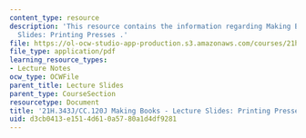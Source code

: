 ```yaml
---
content_type: resource
description: 'This resource contains the information regarding Making Books - Lecture
  Slides: Printing Presses .'
file: https://ol-ocw-studio-app-production.s3.amazonaws.com/courses/21h-343j-making-books-the-renaissance-and-today-spring-2016/d3cb0413e1514d610a5780a1d4df9281_MIT21H_343JS16_Print.pdf
file_type: application/pdf
learning_resource_types:
- Lecture Notes
ocw_type: OCWFile
parent_title: Lecture Slides
parent_type: CourseSection
resourcetype: Document
title: '21H.343J/CC.120J Making Books - Lecture Slides: Printing Presses'
uid: d3cb0413-e151-4d61-0a57-80a1d4df9281
---
```

